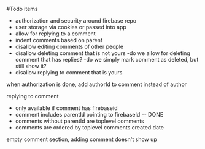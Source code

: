 #Todo items
- authorization and security around firebase repo
- user storage via cookies or passed into app
- allow for replying to a comment
- indent comments based on parent
- disallow editing comments of other people
- disallow deleting comment that is not yours
		-do we allow for deleting comment that has replies?
		-do we simply mark comment as deleted, but still show it?
- disallow replying to comment that is yours

when authorization is done, add authorId to comment instead of author


replying to comment
- only available if comment has firebaseid
- comment includes parentId pointing to firebaseId -- DONE
- comments without parentId are toplevel comments
- comments are ordered by toplevel comments created date

empty comment section, adding comment doesn't show up
